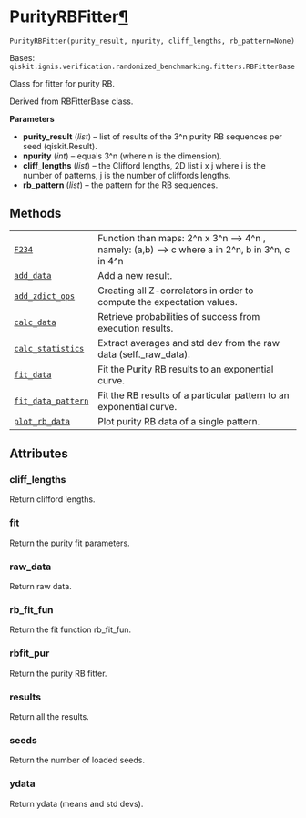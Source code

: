 # PurityRBFitter[¶](#purityrbfitter "Permalink to this headline")

<span id="undefined" />

`PurityRBFitter(purity_result, npurity, cliff_lengths, rb_pattern=None)`

Bases: `qiskit.ignis.verification.randomized_benchmarking.fitters.RBFitterBase`

Class for fitter for purity RB.

Derived from RBFitterBase class.

**Parameters**

*   **purity\_result** (*list*) – list of results of the 3^n purity RB sequences per seed (qiskit.Result).
*   **npurity** (*int*) – equals 3^n (where n is the dimension).
*   **cliff\_lengths** (*list*) – the Clifford lengths, 2D list i x j where i is the number of patterns, j is the number of cliffords lengths.
*   **rb\_pattern** (*list*) – the pattern for the RB sequences.

## Methods

|                                                                                                                                                                                                       |                                                                                              |
| ----------------------------------------------------------------------------------------------------------------------------------------------------------------------------------------------------- | -------------------------------------------------------------------------------------------- |
| [`F234`](qiskit.ignis.verification.PurityRBFitter.F234#qiskit.ignis.verification.PurityRBFitter.F234 "qiskit.ignis.verification.PurityRBFitter.F234")                                                 | Function than maps: 2^n x 3^n –> 4^n , namely: (a,b) –> c where a in 2^n, b in 3^n, c in 4^n |
| [`add_data`](qiskit.ignis.verification.PurityRBFitter.add_data#qiskit.ignis.verification.PurityRBFitter.add_data "qiskit.ignis.verification.PurityRBFitter.add_data")                                 | Add a new result.                                                                            |
| [`add_zdict_ops`](qiskit.ignis.verification.PurityRBFitter.add_zdict_ops#qiskit.ignis.verification.PurityRBFitter.add_zdict_ops "qiskit.ignis.verification.PurityRBFitter.add_zdict_ops")             | Creating all Z-correlators in order to compute the expectation values.                       |
| [`calc_data`](qiskit.ignis.verification.PurityRBFitter.calc_data#qiskit.ignis.verification.PurityRBFitter.calc_data "qiskit.ignis.verification.PurityRBFitter.calc_data")                             | Retrieve probabilities of success from execution results.                                    |
| [`calc_statistics`](qiskit.ignis.verification.PurityRBFitter.calc_statistics#qiskit.ignis.verification.PurityRBFitter.calc_statistics "qiskit.ignis.verification.PurityRBFitter.calc_statistics")     | Extract averages and std dev from the raw data (self.\_raw\_data).                           |
| [`fit_data`](qiskit.ignis.verification.PurityRBFitter.fit_data#qiskit.ignis.verification.PurityRBFitter.fit_data "qiskit.ignis.verification.PurityRBFitter.fit_data")                                 | Fit the Purity RB results to an exponential curve.                                           |
| [`fit_data_pattern`](qiskit.ignis.verification.PurityRBFitter.fit_data_pattern#qiskit.ignis.verification.PurityRBFitter.fit_data_pattern "qiskit.ignis.verification.PurityRBFitter.fit_data_pattern") | Fit the RB results of a particular pattern to an exponential curve.                          |
| [`plot_rb_data`](qiskit.ignis.verification.PurityRBFitter.plot_rb_data#qiskit.ignis.verification.PurityRBFitter.plot_rb_data "qiskit.ignis.verification.PurityRBFitter.plot_rb_data")                 | Plot purity RB data of a single pattern.                                                     |

## Attributes

<span id="undefined" />

### cliff\_lengths

Return clifford lengths.

<span id="undefined" />

### fit

Return the purity fit parameters.

<span id="undefined" />

### raw\_data

Return raw data.

<span id="undefined" />

### rb\_fit\_fun

Return the fit function rb\_fit\_fun.

<span id="undefined" />

### rbfit\_pur

Return the purity RB fitter.

<span id="undefined" />

### results

Return all the results.

<span id="undefined" />

### seeds

Return the number of loaded seeds.

<span id="undefined" />

### ydata

Return ydata (means and std devs).
